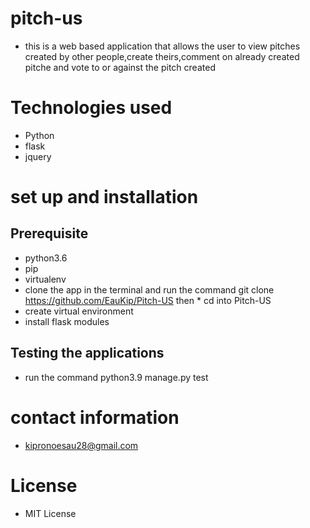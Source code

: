 # pitch-us
* this is a web based application that allows the user to view pitches created by other people,create theirs,comment on already created pitche and vote to or against the pitch created
# Technologies used

* Python 
* flask
* jquery
# set up and installation 
## Prerequisite
* python3.6
* pip
* virtualenv
* clone the app in the terminal and run the command git clone https://github.com/EauKip/Pitch-US then * cd into Pitch-US
* create virtual environment
* install flask modules
## Testing the applications
* run the command python3.9 manage.py test
# contact information
* kipronoesau28@gmail.com
# License
* MIT License

